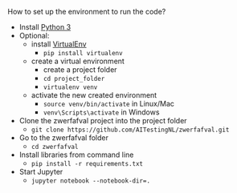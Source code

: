 How to set up the environment to run the code?

- Install [Python 3](https://www.python.org/)
- Optional:
  -  install [VirtualEnv](https://virtualenv.pypa.io/en/stable/)
     - `pip install virtualenv`
  - create a virtual environment
    - create a project folder
    - `cd project_folder`
    - `virtualenv venv`
  - activate the new created environment
    - `source venv/bin/activate` in Linux/Mac
    - `venv\Scripts\activate` in Windows
- Clone the zwerfafval project into the project folder
  - `git clone https://github.com/AITestingNL/zwerfafval.git`
- Go to the zwerfafval folder
  - `cd zwerfafval`
- Install libraries from command line
  - `pip install -r requirements.txt`
- Start Jupyter
  - `jupyter notebook --notebook-dir=.`